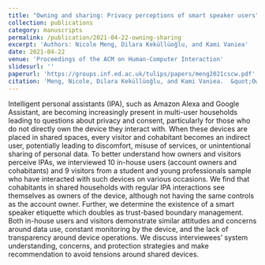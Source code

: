 ```yaml
---
title: "Owning and sharing: Privacy perceptions of smart speaker users"
collection: publications
category: manuscripts
permalink: /publication/2021-04-22-owning-sharing
excerpt: 'Authors: Nicole Meng, Dilara Keküllüoğlu, and Kami Vaniea'
date: 2021-04-22
venue: 'Proceedings of the ACM on Human-Computer Interaction'
slidesurl: ''
paperurl: 'https://groups.inf.ed.ac.uk/tulips/papers/meng2021cscw.pdf'
citation: 'Meng, Nicole, Dilara Keküllüoğlu, and Kami Vaniea.  &quot;Owning and sharing: Privacy perceptions of smart speaker users. &quot; <i>Proceedings of the ACM on Human-Computer Interaction</i> 5.CSCW1 (2021): 1-29.'
---
```


Intelligent personal assistants (IPA), such as Amazon Alexa and Google Assistant, are becoming increasingly present in multi-user households leading to questions about privacy and consent, particularly for those who do not directly own the device they interact with. When these devices are placed in shared spaces, every visitor and cohabitant becomes an indirect user, potentially leading to discomfort, misuse of services, or unintentional sharing of personal data. To better understand how owners and visitors perceive IPAs, we interviewed 10 in-house users (account owners and cohabitants) and 9 visitors from a student and young professionals sample who have interacted with such devices on various occasions. We find that cohabitants in shared households with regular IPA interactions see themselves as owners of the device, although not having the same controls as the account owner. Further, we determine the existence of a smart speaker etiquette which doubles as trust-based boundary management. Both in-house users and visitors demonstrate similar attitudes and concerns around data use, constant monitoring by the device, and the lack of transparency around device operations. We discuss interviewees’ system understanding, concerns, and protection strategies and make recommendation to avoid tensions around shared devices.
